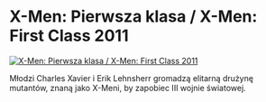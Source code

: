 X-Men: Pierwsza klasa / X-Men: First Class 2011 
=============
[![X-Men: Pierwsza klasa / X-Men: First Class 2011 ](http://vidos.pl/images/player.gif)](http://vidos.pl/x-men-pierwsza-klasa-x-men-first-class-2011)

 Młodzi Charles Xavier i Erik Lehnsherr gromadzą elitarną drużynę mutantów, znaną jako X-Meni, by zapobiec III wojnie światowej.

